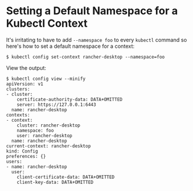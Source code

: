 # Setting a Default Namespace for a Kubectl Context

It's irritating to have to add `--namespace foo` to every `kubectl` command
so here's how to set a default namespace for a context:

```
$ kubectl config set-context rancher-desktop --namespace=foo
```

View the output:

```
$ kubectl config view --minify
apiVersion: v1
clusters:
- cluster:
    certificate-authority-data: DATA+OMITTED
    server: https://127.0.0.1:6443
  name: rancher-desktop
contexts:
- context:
    cluster: rancher-desktop
    namespace: foo
    user: rancher-desktop
  name: rancher-desktop
current-context: rancher-desktop
kind: Config
preferences: {}
users:
- name: rancher-desktop
  user:
    client-certificate-data: DATA+OMITTED
    client-key-data: DATA+OMITTED
```
